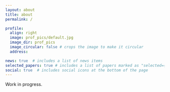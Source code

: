 ```yaml
---
layout: about
title: about
permalink: /

profile:
  align: right
  image: prof_pics/default.jpg
  image_dir: prof_pics
  image_circular: false # crops the image to make it circular
  address:

news: true  # includes a list of news items
selected_papers: true # includes a list of papers marked as "selected={true}"
social: true  # includes social icons at the bottom of the page
---
```


Work in progress.
